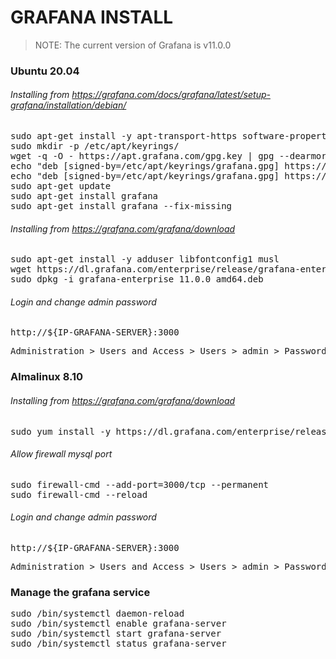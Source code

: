 
# GRAFANA INSTALL

> NOTE: The current version of Grafana is v11.0.0

### Ubuntu 20.04

###### Installing from https://grafana.com/docs/grafana/latest/setup-grafana/installation/debian/

<pre>
sudo apt-get install -y apt-transport-https software-properties-common wget
sudo mkdir -p /etc/apt/keyrings/
wget -q -O - https://apt.grafana.com/gpg.key | gpg --dearmor | sudo tee /etc/apt/keyrings/grafana.gpg > /dev/null
echo "deb [signed-by=/etc/apt/keyrings/grafana.gpg] https://apt.grafana.com stable main" | sudo tee -a /etc/apt/sources.list.d/grafana.list
echo "deb [signed-by=/etc/apt/keyrings/grafana.gpg] https://apt.grafana.com beta main" | sudo tee -a /etc/apt/sources.list.d/grafana.list
sudo apt-get update
sudo apt-get install grafana
sudo apt-get install grafana --fix-missing
</pre>

###### Installing from https://grafana.com/grafana/download

<pre>
sudo apt-get install -y adduser libfontconfig1 musl
wget https://dl.grafana.com/enterprise/release/grafana-enterprise_11.0.0_amd64.deb
sudo dpkg -i grafana-enterprise_11.0.0_amd64.deb
</pre>

###### Login and change admin password

<pre>
http://${IP-GRAFANA-SERVER}:3000
</pre>

<pre>
Administration > Users and Access > Users > admin > Password > Edit > Save
</pre>

### Almalinux 8.10

###### Installing from https://grafana.com/grafana/download

<pre>
sudo yum install -y https://dl.grafana.com/enterprise/release/grafana-enterprise-11.0.0-1.x86_64.rpm
</pre>

###### Allow firewall mysql port

<pre>
sudo firewall-cmd --add-port=3000/tcp --permanent
sudo firewall-cmd --reload
</pre>

###### Login and change admin password

<pre>
http://${IP-GRAFANA-SERVER}:3000
</pre>

<pre>
Administration > Users and Access > Users > admin > Password > Edit > Save
</pre>

### Manage the grafana service

<pre>
sudo /bin/systemctl daemon-reload
sudo /bin/systemctl enable grafana-server
sudo /bin/systemctl start grafana-server
sudo /bin/systemctl status grafana-server
</pre>

